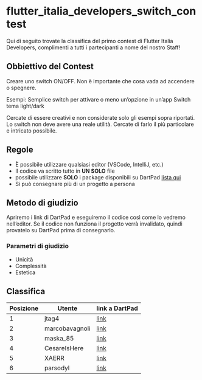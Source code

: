 # flutter_italia_developers_switch_contest

Qui di seguito trovate la classifica del primo contest di Flutter Italia Developers, complimenti a tutti i partecipanti a nome del nostro Staff!

## Obbiettivo del Contest

Creare uno switch ON/OFF. Non è importante che cosa vada ad accendere o spegnere.

Esempi:
Semplice switch per attivare o meno un’opzione in un’app
Switch tema light/dark

Cercate di essere creativi e non considerate solo gli esempi sopra riportati.
Lo switch non deve avere una reale utilità. Cercate di farlo il più particolare e intricato possibile.

## Regole

- È possibile utilizzare qualsiasi editor (VSCode, IntelliJ, etc.)
- Il codice va scritto tutto in **UN SOLO** file
- possibile utilizzare **SOLO** i package disponibili su DartPad [lista qui](https://github.com/dart-lang/dart-pad/wiki/Package-and-plugin-support)
- Si può consegnare più di un progetto a persona

## Metodo di giudizio

Apriremo i link di DartPad e eseguiremo il codice così come lo vedremo nell’editor. Se il codice non funziona il progetto verrà invalidato, quindi provatelo su DartPad prima di consegnarlo.

### Parametri di giudizio

- Unicità
- Complessità
- Estetica

## Classifica

| Posizione | Utente | link a DartPad|
|-----------|--------|---------------|
| 1 | jtag4 | [link](https://dartpad.dev/?id=82f9dfd77ef54ef7a684075f573dd5d4) |
| 2 | marcobavagnoli | [link](https://dartpad.dev/?id=66ddc5f2b243eb0801f5463ee87166a4)|
| 3 | maska_85| [link](https://dartpad.dev/d94ecfe54165efb2c322fe1f512075b4)|
| 4 | CesareIsHere| [link](https://dartpad.dev/b06a563acb8006ef6f175bdbec5f9607) |
| 5 |XAERR | [link](https://dartpad.dev/606e2ca659049d50b36871657b4823e4)|
| 6 |parsodyl | [link](https://dartpad.dev/?id=45ef2652bedb8f18fa3009d560967845)|

